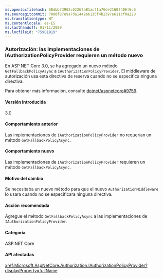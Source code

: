 ```yaml
---
ms.openlocfilehash: 58dbb73902c0226fa81acf1a70de2160f406f6c6
ms.sourcegitcommit: 7088f87e9a7da144266135f4b2397e611cf0a228
ms.translationtype: HT
ms.contentlocale: es-ES
ms.lasthandoff: 01/11/2020
ms.locfileid: "75901819"
---
```

### <a name="authorization-iauthorizationpolicyprovider-implementations-require-new-method"></a>Autorización: las implementaciones de IAuthorizationPolicyProvider requieren un método nuevo

En ASP.NET Core 3.0, se ha agregado un nuevo método `GetFallbackPolicyAsync` a `IAuthorizationPolicyProvider`. El middleware de autorización usa esta directiva de reserva cuando no se especifica ninguna directiva.

Para obtener más información, consulte [dotnet/aspnetcore#9759](https://github.com/dotnet/aspnetcore/pull/9759).

#### <a name="version-introduced"></a>Versión introducida

3.0

#### <a name="old-behavior"></a>Comportamiento anterior

Las implementaciones de `IAuthorizationPolicyProvider` no requerían un método `GetFallbackPolicyAsync`.

#### <a name="new-behavior"></a>Comportamiento nuevo

Las implementaciones de `IAuthorizationPolicyProvider` requieren un método `GetFallbackPolicyAsync`.

#### <a name="reason-for-change"></a>Motivo del cambio

Se necesitaba un nuevo método para que el nuevo `AuthorizationMiddleware` lo usara cuando no se especificara ninguna directiva.

#### <a name="recommended-action"></a>Acción recomendada

Agregue el método `GetFallbackPolicyAsync` a las implementaciones de `IAuthorizationPolicyProvider`.

#### <a name="category"></a>Categoría

ASP.NET Core

#### <a name="affected-apis"></a>API afectadas

<xref:Microsoft.AspNetCore.Authorization.IAuthorizationPolicyProvider?displayProperty=fullName>

<!-- 

#### Affected APIs

`T:Microsoft.AspNetCore.Authorization.IAuthorizationPolicyProvider`

-->
